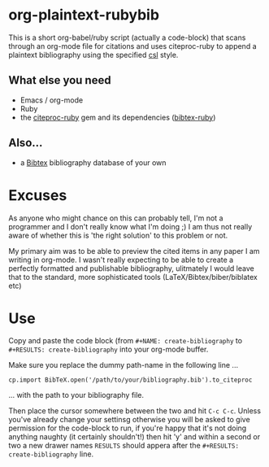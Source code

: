 # org-plaintext-rubybib
This is a short org-babel/ruby script (actually a code-block) that scans through an org-mode file for citations and uses citeproc-ruby to append a plaintext bibliography using the specified [csl](http://editor.citationstyles.org/about/) style. 

## What else you need

* Emacs / org-mode
* Ruby
* the [citeproc-ruby](https://github.com/inukshuk/citeproc-ruby) gem and its dependencies ([bibtex-ruby](https://github.com/inukshuk/bibtex-ruby))

## Also...

* a [Bibtex](http://www.bibtex.org) bibliography database of your own

# Excuses

As anyone who might chance on this can probably tell, I'm not a programmer and I don't really know what I'm doing ;) I am thus not really aware of whether this is 'the right solution' to this problem or not. 

My primary aim was to be able to preview the cited items in any paper I am writing in org-mode. I wasn't really expecting to be able to create a perfectly formatted and publishable bibliography, ulitmately I would leave that to the standard, more sophisticated tools (LaTeX/Bibtex/biber/biblatex etc)

# Use

Copy and paste the code block (from `#+NAME: create-bibliography` to `#+RESULTS: create-bibliography` into your org-mode buffer. 

Make sure you replace the dummy path-name in the following line ...

`cp.import BibTeX.open('/path/to/your/bibliography.bib').to_citeproc`

... with the path to your bibliography file.

Then place the cursor somewhere between the two and hit `C-c C-c`. Unless you've already change your settinsg otherwise you will be asked to give permission for the code-block to run, if you're happy that it's not doing anything naughty (it certainly shouldn't!) then hit 'y' and within a second or two a new drawer names `RESULTS` should appera after the `#+RESULTS: create-bibliography` line.

